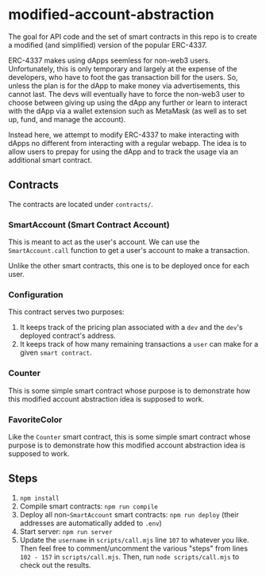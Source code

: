 # modified-account-abstraction

The goal for API code and the set of smart contracts in this repo is to create a modified (and simplified) version of the popular ERC-4337.

ERC-4337 makes using dApps seemless for non-web3 users.
Unfortunately, this is only temporary and largely at the expense of the developers, who have to foot the gas transaction bill for the users.
So, unless the plan is for the dApp to make money via advertisements, this cannot last.
The devs will eventually have to force the non-web3 user to choose between giving up using the dApp any further or learn to interact with the dApp via a wallet extension such as MetaMask (as well as to set up, fund, and manage the account).

Instead here, we attempt to modify ERC-4337 to make interacting with dApps no different from interacting with a regular webapp.
The idea is to allow users to prepay for using the dApp and to track the usage via an additional smart contract.

## Contracts

The contracts are located under `contracts/`.

### SmartAccount (Smart Contract Account)

This is meant to act as the user's account.
We can use the `SmartAccount.call` function to get a user's account to make a transaction.

Unlike the other smart contracts, this one is to be deployed once for each user.

### Configuration

This contract serves two purposes:

1. It keeps track of the pricing plan associated with a `dev` and the `dev`'s deployed contract's address.
2. It keeps track of how many remaining transactions a `user` can make for a given `smart contract`.

### Counter

This is some simple smart contract whose purpose is to demonstrate how this modified account abstraction idea is supposed to work.

### FavoriteColor

Like the `Counter` smart contract, this is some simple smart contract whose purpose is to demonstrate how this modified account abstraction idea is supposed to work.

## Steps

1. `npm install`
2. Compile smart contracts: `npm run compile`
3. Deploy all non-`SmartAccount` smart contracts: `npm run deploy`
   (their addresses are automatically added to `.env`)
4. Start server: `npm run server`
5. Update the `username` in `scripts/call.mjs` line `107` to whatever you like. Then feel free to comment/uncomment the various "steps" from lines `102 - 157` in `scripts/call.mjs`. Then, run `node scripts/call.mjs` to check out the results.
